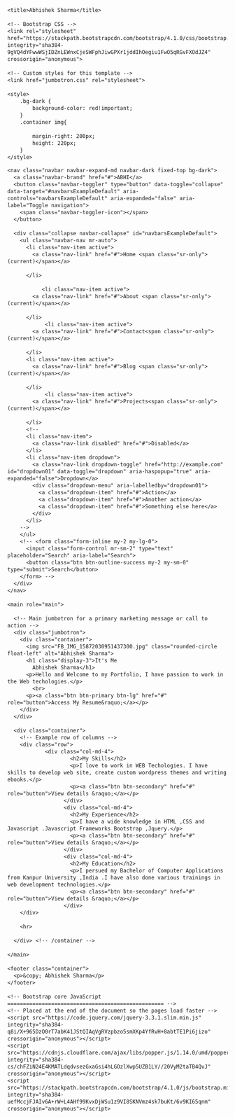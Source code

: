 <html lang="en">
  <head>
    <meta charset="utf-8">
    <meta name="viewport" content="width=device-width, initial-scale=1, shrink-to-fit=no">
    <meta name="description" content="">
    <meta name="author" content="">

    <title>Abhishek Sharma</title>

    <!-- Bootstrap CSS -->
    <link rel="stylesheet" href="https://stackpath.bootstrapcdn.com/bootstrap/4.1.0/css/bootstrap.min.css" integrity="sha384-9gVQ4dYFwwWSjIDZnLEWnxCjeSWFphJiwGPXr1jddIhOegiu1FwO5qRGvFXOdJZ4" crossorigin="anonymous">

    <!-- Custom styles for this template -->
    <link href="jumbotron.css" rel="stylesheet">

    <style>
        .bg-dark {
            background-color: red!important;
        }
        .container img{
          
            margin-right: 200px;
            height: 220px;    
        }
    </style>

  </head>

  <body>

    <nav class="navbar navbar-expand-md navbar-dark fixed-top bg-dark">
      <a class="navbar-brand" href="#">ABHI</a>
      <button class="navbar-toggler" type="button" data-toggle="collapse" data-target="#navbarsExampleDefault" aria-controls="navbarsExampleDefault" aria-expanded="false" aria-label="Toggle navigation">
        <span class="navbar-toggler-icon"></span>
      </button>

      <div class="collapse navbar-collapse" id="navbarsExampleDefault">
        <ul class="navbar-nav mr-auto">
          <li class="nav-item active">
            <a class="nav-link" href="#">Home <span class="sr-only">(current)</span></a>
              
          </li>
         
               <li class="nav-item active">
            <a class="nav-link" href="#">About <span class="sr-only">(current)</span></a>
              
          </li>
                <li class="nav-item active">
            <a class="nav-link" href="#">Contact<span class="sr-only">(current)</span></a>
              
          </li>
          <li class="nav-item active">
            <a class="nav-link" href="#">Blog <span class="sr-only">(current)</span></a>
              
          </li>
                <li class="nav-item active">
            <a class="nav-link" href="#">Projects<span class="sr-only">(current)</span></a>
              
          </li>
          <!-- 
          <li class="nav-item">
            <a class="nav-link disabled" href="#">Disabled</a>
          </li>
          <li class="nav-item dropdown">
            <a class="nav-link dropdown-toggle" href="http://example.com" id="dropdown01" data-toggle="dropdown" aria-haspopup="true" aria-expanded="false">Dropdown</a>
            <div class="dropdown-menu" aria-labelledby="dropdown01">
              <a class="dropdown-item" href="#">Action</a>
              <a class="dropdown-item" href="#">Another action</a>
              <a class="dropdown-item" href="#">Something else here</a>
            </div>
          </li>
        -->
        </ul>
        <!-- <form class="form-inline my-2 my-lg-0">
          <input class="form-control mr-sm-2" type="text" placeholder="Search" aria-label="Search">
          <button class="btn btn-outline-success my-2 my-sm-0" type="submit">Search</button>
        </form> -->
      </div>
    </nav>

    <main role="main">

      <!-- Main jumbotron for a primary marketing message or call to action -->
      <div class="jumbotron">
        <div class="container">
          <img src="FB_IMG_15872030951437300.jpg" class="rounded-circle float-left" alt="Abhishek Sharma">
          <h1 class="display-3">It's Me
            Abhishek Sharma</h1>
          <p>Hello and Welcome to my Portfolio, I have passion to work in the Web techologies.</p>
            <br>
          <p><a class="btn btn-primary btn-lg" href="#" role="button">Access My Resume&raquo;</a></p>
        </div>
      </div>

      <div class="container">
        <!-- Example row of columns -->
        <div class="row">
                <div class="col-md-4">
                        <h2>My Skills</h2>
                        <p>I love to work in WEB Techologies. I have skills to develop web site, create custom wordpress themes and writing ebooks.</p>
                        <p><a class="btn btn-secondary" href="#" role="button">View details &raquo;</a></p>
                      </div>
                      <div class="col-md-4">
                        <h2>My Experience</h2>
                        <p>I have a wide knowledge in HTML ,CSS and Javascript .Javascript Frameworks Bootstrap ,Jquery.</p>
                        <p><a class="btn btn-secondary" href="#" role="button">View details &raquo;</a></p>
                      </div>
                      <div class="col-md-4">
                        <h2>My Education</h2>
                        <p>I persued my Bachelor of Computer Applications from Kanpur University ,India .I have also done various trainings in web development technologies.</p>
                        <p><a class="btn btn-secondary" href="#" role="button">View details &raquo;</a></p>
                      </div>
        </div>

        <hr>

      </div> <!-- /container -->

    </main>

    <footer class="container">
      <p>&copy; Abhishek Sharma</p>
    </footer>

    <!-- Bootstrap core JavaScript
    ================================================== -->
    <!-- Placed at the end of the document so the pages load faster -->
    <script src="https://code.jquery.com/jquery-3.3.1.slim.min.js" integrity="sha384-q8i/X+965DzO0rT7abK41JStQIAqVgRVzpbzo5smXKp4YfRvH+8abtTE1Pi6jizo" crossorigin="anonymous"></script>
    <script src="https://cdnjs.cloudflare.com/ajax/libs/popper.js/1.14.0/umd/popper.min.js" integrity="sha384-cs/chFZiN24E4KMATLdqdvsezGxaGsi4hLGOzlXwp5UZB1LY//20VyM2taTB4QvJ" crossorigin="anonymous"></script>
    <script src="https://stackpath.bootstrapcdn.com/bootstrap/4.1.0/js/bootstrap.min.js" integrity="sha384-uefMccjFJAIv6A+rW+L4AHf99KvxDjWSu1z9VI8SKNVmz4sk7buKt/6v9KI65qnm" crossorigin="anonymous"></script>

</body>
</html>
